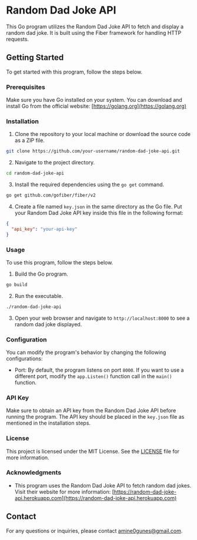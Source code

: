 # Random Dad Joke API

This Go program utilizes the Random Dad Joke API to fetch and display a random dad joke. It is built using the Fiber framework for handling HTTP requests.

## Getting Started

To get started with this program, follow the steps below.

### Prerequisites

Make sure you have Go installed on your system. You can download and install Go from the official website: [https://golang.org](https://golang.org)

### Installation

1. Clone the repository to your local machine or download the source code as a ZIP file.

```bash
git clone https://github.com/your-username/random-dad-joke-api.git
```

2. Navigate to the project directory.

```bash
cd random-dad-joke-api
```

3. Install the required dependencies using the `go get` command.

```bash
go get github.com/gofiber/fiber/v2
```

4. Create a file named `key.json` in the same directory as the Go file. Put your Random Dad Joke API key inside this file in the following format:

```json
{
  "api_key": "your-api-key"
}
```

### Usage

To use this program, follow the steps below.

1. Build the Go program.

```bash
go build
```

2. Run the executable.

```bash
./random-dad-joke-api
```

3. Open your web browser and navigate to `http://localhost:8000` to see a random dad joke displayed.

### Configuration

You can modify the program's behavior by changing the following configurations:

- Port: By default, the program listens on port `8000`. If you want to use a different port, modify the `app.Listen()` function call in the `main()` function.

### API Key

Make sure to obtain an API key from the Random Dad Joke API before running the program. The API key should be placed in the `key.json` file as mentioned in the installation steps.

### License

This project is licensed under the MIT License. See the [LICENSE](LICENSE) file for more information.

### Acknowledgments

- This program uses the Random Dad Joke API to fetch random dad jokes. Visit their website for more information: [https://random-dad-joke-api.herokuapp.com](https://random-dad-joke-api.herokuapp.com)

## Contact

For any questions or inquiries, please contact amine0gunes@gmail.com.

